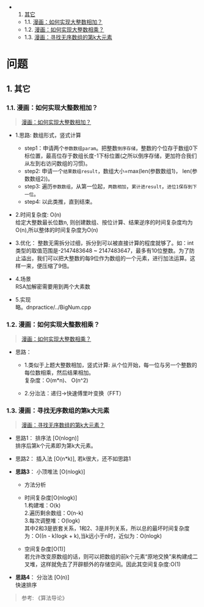 <!-- vscode-markdown-toc -->
* 1. [其它](#)
	* 1.1. [漫画：如何实现大整数相加？](#-1)
	* 1.2. [漫画：如何实现大整数相乘？](#-1)
	* 1.3. [漫画：寻找无序数组的第k大元素](#k)

<!-- vscode-markdown-toc-config
	numbering=true
	autoSave=true
	/vscode-markdown-toc-config -->
<!-- /vscode-markdown-toc -->
# 问题

##  1. <a name=''></a>其它

###  1.1. <a name='-1'></a>漫画：如何实现大整数相加？
> [漫画：如何实现大整数相加？](https://mp.weixin.qq.com/s/NQqGsAlxdatfB8TkYlF7Ww)  

* 1.思路:  数组形式，竖式计算
    * step1：申请两个`参数数组param`。把整数`倒序存储`，整数的个位存于数组0下标位置，最高位存于数组长度-1下标位置(之所以倒序存储，更加符合我们从左到右访问数组的习惯)。
    * step2: 申请一个`结果数组result`，数组大小=max(len(参数数组1)， len(参数数组2))。  
    * step3: 遍历`参数数组`，从第一位起，`两数相加`，`累计进result`，`进位1保存到下一位`。
    * step4: 以此类推，直到结束。 

* 2.时间复杂度: O(n)  
    给定大整数最长位数n, 则创建数组、按位计算、结果逆序的时间复杂度均为O(n),所以整体的时间复杂度为O(n)

* 3.优化： 
    整数无需拆分过细，拆分到可以被直接计算的程度就够了。如：int类型的取值范围是-2147483648 ~ 2147483647，最多有10位整数。为了防止溢出，我们可以把大整数的每9位作为数组的一个元素，进行加法运算。这样一来，便压缩了9倍。

* 4.场景  
    RSA加解密需要用到两个大素数

* 5.实现  
    略。dnpractice/../BigNum.cpp

###  1.2. <a name='-1'></a>漫画：如何实现大整数相乘？
> [漫画：如何实现大整数相乘？](https://mp.weixin.qq.com/s/nwc393ctWmPDEBLAy8_stA)  

* 思路：
    * 1.类似于上题大整数相加，竖式计算: 从个位开始，每一位与另一个整数的每位数相乘，然后结果相加。  
    复杂度：O(m*n)、 O(n^2)

    * 2.分治法：递归->快速傅里叶变换（FFT）


###  1.3. <a name='k'></a>漫画：寻找无序数组的第k大元素
> [漫画：寻找无序数组的第k大元素？](https://mp.weixin.qq.com/s/ZXzXry6ho9tFcOYnmB3AwA)

* 思路1： 排序法 [O(nlogn)]  
排序后第k个元素即为第k大元素。

* 思路2： 插入法 [O(n*k)], 若k很大，还不如思路1

* **思路3**： 小顶堆法 [O(nlogk)]
    * 方法分析  

    * 时间复杂度[O(nlogk)]  
      1.构建堆：O(k)  
      2.遍历剩余数组：O(n-k)  
      3.每次调整堆：O(logk)   
      其中2和3是嵌套关系，1和2、3是并列关系，所以总的最坏时间复杂度为：O((n - k)logk + k),当k远小于n时，近似为：O(nlogk)

    * 空间复杂度[O(1)]  
    若允许改变原数组的话，则可以把数组的前k个元素“原地交换”来构建成二叉堆，这样就免去了开辟额外的存储空间。因此其空间复杂度:O(1)

* **思路4**： 分治法 [O(n)]  
    快速排序

> 参考:
> 《算法导论》
